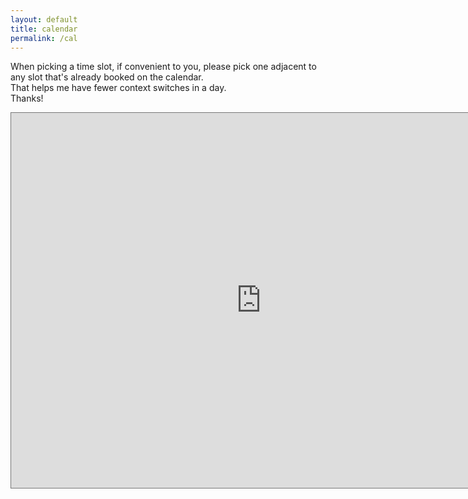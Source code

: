 ```yaml
---
layout: default
title: calendar
permalink: /cal
---
```


When picking a time slot, if convenient to you, please pick one adjacent to any slot that's already booked on the calendar.\
That helps me have fewer context switches in a day.\
Thanks! 

<iframe src="https://calendar.google.com/calendar/embed?height=600&amp;wkst=1&amp;bgcolor=%23ffffff&amp;ctz=America%2FNew_York&amp;src=c2hhc2gubWl0Lm1haWxAZ21haWwuY29t&amp;color=%23039BE5&amp;title=Shashank&#39;s%20calendar&amp;mode=WEEK" style="border:solid 1px #777" width="800" height="600" frameborder="0" scrolling="no"></iframe>
